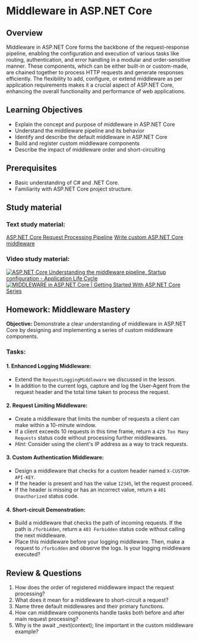
# Middleware in ASP.NET Core
## Overview
Middleware in ASP.NET Core forms the backbone of the request-response pipeline, enabling the configuration and execution of various tasks like routing, authentication, and error handling in a modular and order-sensitive manner. These components, which can be either built-in or custom-made, are chained together to process HTTP requests and generate responses efficiently. The flexibility to add, configure, or extend middleware as per application requirements makes it a crucial aspect of ASP.NET Core, enhancing the overall functionality and performance of web applications.
## Learning Objectives
- Explain the concept and purpose of middleware in ASP.NET Core
- Understand the middleware pipeline and its behavior
- Identify and describe the default middleware in ASP.NET Core
- Build and register custom middleware components
- Describe the impact of middleware order and short-circuiting
## Prerequisites
- Basic understanding of C# and .NET Core.
- Familiarity with ASP.NET Core project structure.
## Study material
### Text study material:
[ASP.NET Core Request Processing Pipeline](https://dotnettutorials.net/lesson/asp-net-core-request-processing-pipeline/)
[Write custom ASP.NET Core middleware](https://learn.microsoft.com/en-us/aspnet/core/fundamentals/middleware/write?view=aspnetcore-7.0)
### Video study material:
[![ASP.NET Core Understanding the middleware pipeline, Startup configuration - Application Life Cycle](https://img.youtube.com/vi/2SRUc7zZiyw/0.jpg)](https://www.youtube.com/watch?v=2SRUc7zZiyw)
[![MIDDLEWARE in ASP.NET Core | Getting Started With ASP.NET Core Series](https://img.youtube.com/vi/5eifH7LEnGo/0.jpg)](https://www.youtube.com/watch?v=5eifH7LEnGo)
## Homework: Middleware Mastery
**Objective:** Demonstrate a clear understanding of middleware in ASP.NET Core by designing and implementing a series of custom middleware components.
### Tasks:
#### 1. Enhanced Logging Middleware:
   - Extend the `RequestLoggingMiddleware` we discussed in the lesson.
   - In addition to the current logs, capture and log the User-Agent from the request header and the total time taken to process the request.
#### 2. Request Limiting Middleware:
   - Create a middleware that limits the number of requests a client can make within a 10-minute window.
   - If a client exceeds 10 requests in this time frame, return a `429 Too Many Requests` status code without processing further middlewares.
   - *Hint:* Consider using the client's IP address as a way to track requests.
#### 3. Custom Authentication Middleware:
   - Design a middleware that checks for a custom header named `X-CUSTOM-API-KEY`.
   - If the header is present and has the value `12345`, let the request proceed.
   - If the header is missing or has an incorrect value, return a `401 Unauthorized` status code.
#### 4. Short-circuit Demonstration:
   - Build a middleware that checks the path of incoming requests. If the path is `/forbidden`, return a `403 Forbidden` status code without calling the next middleware.
   - Place this middleware before your logging middleware. Then, make a request to `/forbidden` and observe the logs. Is your logging middleware executed?
## Review & Questions
1. How does the order of registered middleware impact the request processing?
2. What does it mean for a middleware to short-circuit a request?
3. Name three default middlewares and their primary functions.
4. How can middleware components handle tasks both before and after main request processing?
5. Why is the await _next(context); line important in the custom middleware example?
